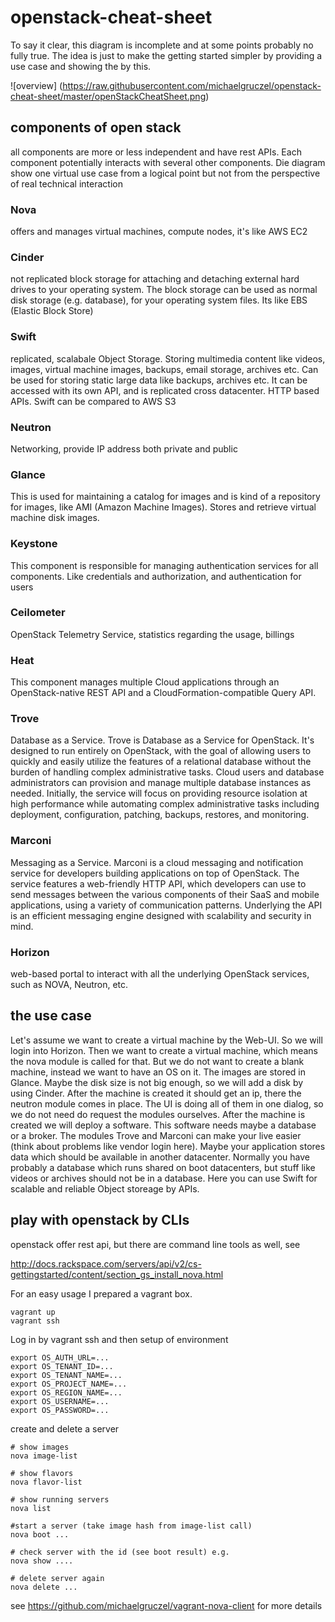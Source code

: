 # openstack-cheat-sheet

To say it clear, this diagram is incomplete and at some points probably no fully true.
The idea is just to make the getting started simpler by providing a use case and showing the by this.

![overview] (https://raw.githubusercontent.com/michaelgruczel/openstack-cheat-sheet/master/openStackCheatSheet.png)
             
## components of open stack

all components are more or less independent and have rest APIs.
Each component potentially interacts with several other components.
Die diagram show one virtual use case from a logical point but not from 
the perspective of real technical interaction 

### Nova
offers and manages virtual machines, compute nodes, it's like AWS EC2

### Cinder
not replicated block storage for attaching and detaching external hard drives to your operating system.
The block storage can be used as normal disk storage (e.g. database), for your operating system files. 
Its like EBS (Elastic Block Store)

### Swift
replicated, scalabale Object Storage.
Storing multimedia content like videos, images, virtual machine images, backups, email storage, archives etc.
Can be used for storing static large data like backups, archives etc. It can be accessed with its own API, and is replicated cross datacenter. 
HTTP based APIs.
Swift can be compared to AWS S3

### Neutron
Networking, provide IP address both private and public

### Glance
This is used for maintaining a catalog for images and is kind of a repository for images,
like AMI (Amazon Machine Images). Stores and retrieve virtual machine disk images.

### Keystone
This component is responsible for managing authentication services for all components. 
Like credentials and authorization, and authentication for users

### Ceilometer
OpenStack Telemetry Service, statistics regarding the usage, billings

### Heat
This component manages multiple Cloud applications through an OpenStack-native REST API and a CloudFormation-compatible Query API.

### Trove
Database as a Service. Trove is Database as a Service for OpenStack. 
It's designed to run entirely on OpenStack, with the goal of allowing users to 
quickly and easily utilize the features of a relational database without the 
burden of handling complex administrative tasks. Cloud users and database 
administrators can provision and manage multiple database instances as needed. 
Initially, the service will focus on providing resource isolation at high performance 
while automating complex administrative tasks including deployment, configuration, 
patching, backups, restores, and monitoring.

### Marconi
Messaging as a Service. Marconi is a cloud messaging and notification service for 
developers building applications on top of OpenStack. The service features a 
web-friendly HTTP API, which developers can use to send messages between the 
various components of their SaaS and mobile applications, using a variety of 
communication patterns. Underlying the API is an efficient messaging engine designed 
with scalability and security in mind.

### Horizon
web-based portal to interact with all the underlying OpenStack services, 
such as NOVA, Neutron, etc.

## the use case

Let's assume we want to create a virtual machine by the Web-UI.
So we will login into Horizon. Then we want to create a virtual machine, which means 
the nova module is called for that. But we do not want to create a blank machine, 
instead we want to have an OS on it. The images are stored in Glance. 
Maybe the disk size is not big enough, so we will add a disk by using Cinder.
After the machine is created it should get an ip, there the neutron module comes in place.
The UI is doing all of them in one dialog, so we do not need do request 
the modules ourselves.
After the machine is created we will deploy a software. 
This software needs maybe a database or a broker. 
The modules Trove and Marconi can make your live easier 
(think about problems like vendor login here).
Maybe your application stores data which should be available in another datacenter.
Normally you have probably a database which runs shared on boot datacenters, 
but stuff like videos or archives should not be in a database. Here you can use Swift 
for scalable and reliable Object storeage by APIs.

## play with openstack by CLIs

openstack offer rest api, but there are command line tools as well, see

http://docs.rackspace.com/servers/api/v2/cs-gettingstarted/content/section_gs_install_nova.html

For an easy usage I prepared a vagrant box. 

    vagrant up
    vagrant ssh

Log in by vagrant ssh and then setup of environment

    export OS_AUTH_URL=...
    export OS_TENANT_ID=...
    export OS_TENANT_NAME=...
    export OS_PROJECT_NAME=...
    export OS_REGION_NAME=...
    export OS_USERNAME=...
    export OS_PASSWORD=...

create and delete a server

    # show images
    nova image-list

    # show flavors
    nova flavor-list

    # show running servers
    nova list

    #start a server (take image hash from image-list call)
    nova boot ...

    # check server with the id (see boot result) e.g. 
    nova show ....    
    
    # delete server again
    nova delete ...
    
see https://github.com/michaelgruczel/vagrant-nova-client for more details   
